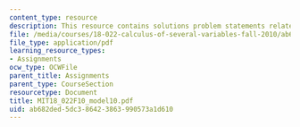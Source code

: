 ```yaml
---
content_type: resource
description: This resource contains solutions problem statements related to limits.
file: /media/courses/18-022-calculus-of-several-variables-fall-2010/ab682ded5dc386423863990573a1d610_MIT18_022F10_model10.pdf
file_type: application/pdf
learning_resource_types:
- Assignments
ocw_type: OCWFile
parent_title: Assignments
parent_type: CourseSection
resourcetype: Document
title: MIT18_022F10_model10.pdf
uid: ab682ded-5dc3-8642-3863-990573a1d610
---
```

